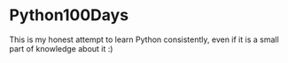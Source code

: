# Python100Days
This is my honest attempt to learn Python consistently, even if it is a small part of knowledge about it :)
